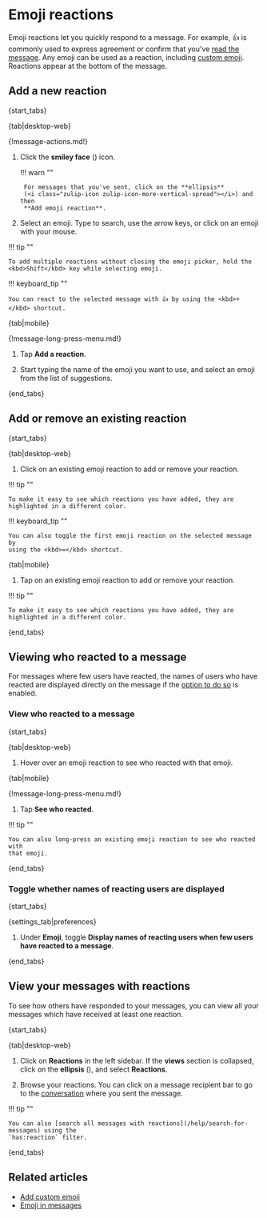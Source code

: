 # Emoji reactions

Emoji reactions let you quickly respond to a message. For example, 👍 is
commonly used to express agreement or confirm that you've [read the
message](/help/read-receipts). Any emoji can be used as a reaction, including
[custom emoji](/help/custom-emoji). Reactions appear at the bottom of the
message.

## Add a new reaction

{start_tabs}

{tab|desktop-web}

{!message-actions.md!}

1. Click the **smiley face** (<i class="zulip-icon zulip-icon-smile"></i>) icon.

    !!! warn ""

        For messages that you've sent, click on the **ellipsis**
        (<i class="zulip-icon zulip-icon-more-vertical-spread"></i>) and then
        **Add emoji reaction**.

1. Select an emoji. Type to search, use the arrow keys, or click on an emoji
   with your mouse.

!!! tip ""

    To add multiple reactions without closing the emoji picker, hold the
    <kbd>Shift</kbd> key while selecting emoji.

!!! keyboard_tip ""

    You can react to the selected message with 👍 by using the <kbd>+</kbd> shortcut.

{tab|mobile}

{!message-long-press-menu.md!}

1. Tap **Add a reaction**.

1. Start typing the name of the emoji you want to use, and select an emoji from
   the list of suggestions.

{end_tabs}

## Add or remove an existing reaction

{start_tabs}

{tab|desktop-web}

1. Click on an existing emoji reaction to add or remove your reaction.

!!! tip ""

    To make it easy to see which reactions you have added, they are
    highlighted in a different color.

!!! keyboard_tip ""

    You can also toggle the first emoji reaction on the selected message by
    using the <kbd>=</kbd> shortcut.

{tab|mobile}

1. Tap on an existing emoji reaction to add or remove your reaction.

!!! tip ""

    To make it easy to see which reactions you have added, they are
    highlighted in a different color.

{end_tabs}


## Viewing who reacted to a message

For messages where few users have reacted, the names of users who have reacted
are displayed directly on the message if the [option to do
so](#toggle-whether-names-of-reacting-users-are-displayed) is enabled.

### View who reacted to a message

{start_tabs}

{tab|desktop-web}

1. Hover over an emoji reaction to see who reacted with that emoji.

{tab|mobile}

{!message-long-press-menu.md!}

1. Tap **See who reacted**.

!!! tip ""

    You can also long-press an existing emoji reaction to see who reacted with
    that emoji.

{end_tabs}

### Toggle whether names of reacting users are displayed

{start_tabs}

{settings_tab|preferences}

1. Under **Emoji**, toggle **Display names of reacting users when few users have
   reacted to a message**.

{end_tabs}

## View your messages with reactions

To see how others have responded to your messages, you can view all your
messages which have received at least one reaction.

{start_tabs}

{tab|desktop-web}

1. Click on <i class="zulip-icon zulip-icon-smile"></i>**Reactions** in the left
   sidebar. If the **views** section is collapsed, click on
   the **ellipsis** (<i class="zulip-icon zulip-icon-more-vertical"></i>),
   and select <i class="zulip-icon zulip-icon-smile"></i>**Reactions**.

1. Browse your reactions. You can click on a message recipient bar to go
   to the [conversation](/help/reading-conversations) where you sent the message.

!!! tip ""

    You can also [search all messages with reactions](/help/search-for-messages) using the
    `has:reaction` filter.

{end_tabs}


## Related articles

* [Add custom emoji](/help/custom-emoji)
* [Emoji in messages](/help/emoji-and-emoticons)
